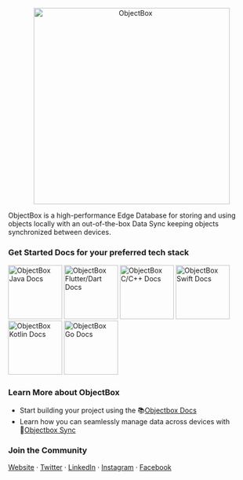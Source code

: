 <p align="center">
  <img src="https://user-images.githubusercontent.com/63849626/183578458-adb95502-6d7c-49ce-bf54-84ed8e96f842.png" alt="ObjectBox" width="400px">
</p>

<p>
ObjectBox is a high-performance Edge Database for storing and using objects locally with an out-of-the-box Data Sync keeping objects synchronized between devices.
</p>


<h3>Get Started Docs for your preferred tech stack</h3>

<a href="https://github.com/objectbox/objectbox-java"><img src="https://user-images.githubusercontent.com/63849626/184814782-db7e7ff9-ba7b-474d-9e51-839c1c441844.png" alt="ObjectBox Java Docs" height="110px" width="110px"></a>&nbsp;<a href="https://github.com/objectbox/objectbox-dart"><img src="https://user-images.githubusercontent.com/63849626/184819149-380cf048-986c-4211-a43e-0e3dd7f2d6f4.png" alt="ObjectBox Flutter/Dart Docs" height="110px" width="110px"></a>&nbsp;<a href="https://github.com/objectbox/objectbox-c"><img src="https://user-images.githubusercontent.com/63849626/184815319-14402d22-d87d-4765-8e9b-490d9d39fbcc.png" alt="ObjectBox C/C++ Docs" height="110px" width="110px"></a>&nbsp;<a href="https://github.com/objectbox/objectbox-swift"><img src="https://user-images.githubusercontent.com/63849626/184817820-c6d5feb5-d937-43a4-9c0f-3955e8038c9b.png" alt="ObjectBox Swift Docs" height="110px" width="110px"></a>&nbsp;<a href="https://github.com/objectbox/objectbox-java"><img src="https://user-images.githubusercontent.com/63849626/184818264-e90b78a9-231a-438e-af59-424b19a9aa78.png" alt="ObjectBox Kotlin Docs" height="110px" width="110px"></a>&nbsp;<a href="https://github.com/objectbox/objectbox-go"><img src="https://user-images.githubusercontent.com/63849626/184823268-7f9d2011-5a79-4212-b10a-297f3a26e3fe.png" alt="ObjectBox Go Docs" height="110px" width="110px"></a>

<h3>Learn More about ObjectBox</h3>
<ul>
<li>Start building your project using the 📚<a href="https://docs.objectbox.io/getting-started">Objectbox Docs</a></li>
<li>Learn how you can seamlessly manage data across devices with 🔄<a href="https://objectbox.io/sync/">Objectbox Sync</a></li>

</ul>

<h3> Join the Community</h3>

[Website](https://objectbox.io/) · [Twitter](https://twitter.com/ObjectBox_io) · [LinkedIn](https://www.linkedin.com/company/objectbox/) · [Instagram](https://www.instagram.com/objectbox_io) · [Facebook](https://www.facebook.com/objectboxTeam/)
